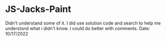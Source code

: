 # JS-Jacks-Paint
Didn't understand some of it. I did use solution code and search to help me understsnd what i didn't know.
I could do better with comments.
Date: 10/17/2022
